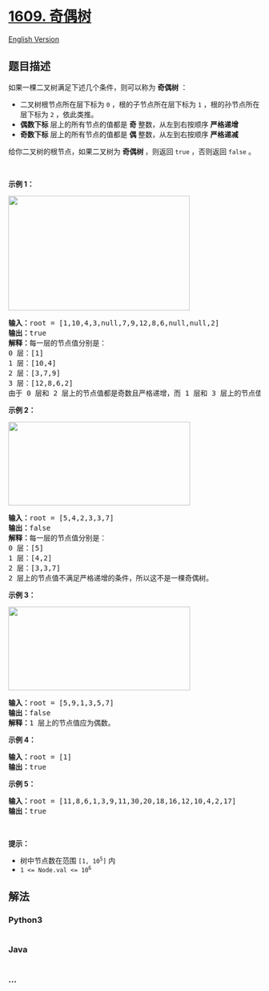 # [1609. 奇偶树](https://leetcode-cn.com/problems/even-odd-tree)

[English Version](/solution/1500-1599/1609.Even%20Odd%20Tree/README_EN.md)

## 题目描述

<!-- 这里写题目描述 -->
<p>如果一棵二叉树满足下述几个条件，则可以称为 <strong>奇偶树</strong> ：</p>

<ul>
	<li>二叉树根节点所在层下标为 <code>0</code> ，根的子节点所在层下标为 <code>1</code> ，根的孙节点所在层下标为 <code>2</code> ，依此类推。</li>
	<li><strong>偶数下标</strong> 层上的所有节点的值都是 <strong>奇</strong> 整数，从左到右按顺序 <strong>严格递增</strong></li>
	<li><strong>奇数下标</strong> 层上的所有节点的值都是 <strong>偶</strong> 整数，从左到右按顺序 <strong>严格递减</strong></li>
</ul>

<p>给你二叉树的根节点，如果二叉树为 <strong>奇偶树 </strong>，则返回 <code>true</code> ，否则返回 <code>false</code> 。</p>

<p> </p>

<p><strong>示例 1：</strong></p>

<p><strong><img alt="" src="https://assets.leetcode-cn.com/aliyun-lc-upload/uploads/2020/10/04/sample_1_1966.png" style="height: 229px; width: 362px;" /></strong></p>

<pre>
<strong>输入：</strong>root = [1,10,4,3,null,7,9,12,8,6,null,null,2]
<strong>输出：</strong>true
<strong>解释：</strong>每一层的节点值分别是：
0 层：[1]
1 层：[10,4]
2 层：[3,7,9]
3 层：[12,8,6,2]
由于 0 层和 2 层上的节点值都是奇数且严格递增，而 1 层和 3 层上的节点值都是偶数且严格递减，因此这是一棵奇偶树。
</pre>

<p><strong>示例 2：</strong></p>

<p><strong><img alt="" src="https://assets.leetcode-cn.com/aliyun-lc-upload/uploads/2020/10/04/sample_2_1966.png" style="height: 167px; width: 363px;" /></strong></p>

<pre>
<strong>输入：</strong>root = [5,4,2,3,3,7]
<strong>输出：</strong>false
<strong>解释：</strong>每一层的节点值分别是：
0 层：[5]
1 层：[4,2]
2 层：[3,3,7]
2 层上的节点值不满足严格递增的条件，所以这不是一棵奇偶树。
</pre>

<p><strong>示例 3：</strong></p>

<p><img alt="" src="https://assets.leetcode-cn.com/aliyun-lc-upload/uploads/2020/10/04/sample_1_333_1966.png" style="height: 167px; width: 363px;" /></p>

<pre>
<strong>输入：</strong>root = [5,9,1,3,5,7]
<strong>输出：</strong>false
<strong>解释：</strong>1 层上的节点值应为偶数。
</pre>

<p><strong>示例 4：</strong></p>

<pre>
<strong>输入：</strong>root = [1]
<strong>输出：</strong>true
</pre>

<p><strong>示例 5：</strong></p>

<pre>
<strong>输入：</strong>root = [11,8,6,1,3,9,11,30,20,18,16,12,10,4,2,17]
<strong>输出：</strong>true
</pre>

<p> </p>

<p><strong>提示：</strong></p>

<ul>
	<li>树中节点数在范围 <code>[1, 10<sup>5</sup>]</code> 内</li>
	<li><code>1 <= Node.val <= 10<sup>6</sup></code></li>
</ul>



## 解法

<!-- 这里可写通用的实现逻辑 -->


<!-- tabs:start -->

### **Python3**

<!-- 这里可写当前语言的特殊实现逻辑 -->

```python

```

### **Java**

<!-- 这里可写当前语言的特殊实现逻辑 -->

```java

```

### **...**
```

```

<!-- tabs:end -->
